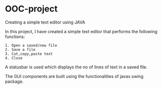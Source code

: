 # OOC-project
Creating a simple text editor using JAVA

In this project, I have created a simple text editor that performs the following functions:

    1. Open a saved/new file
    2. Save a file
    3. Cut,copy,paste text
    4. Close
A statusbar is used which displays the no of lines of text in a saved file.

The GUI components are built using the functionalities of javax.swing package.
